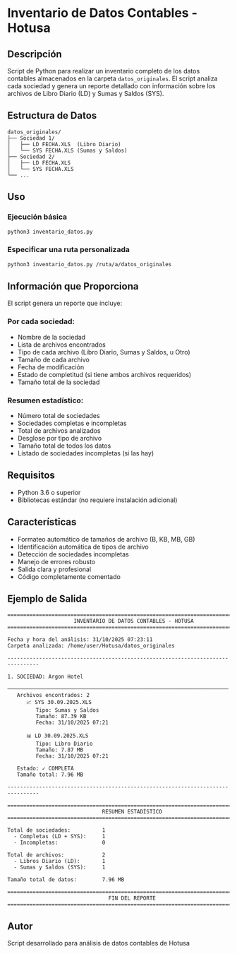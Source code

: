 # Inventario de Datos Contables - Hotusa

## Descripción

Script de Python para realizar un inventario completo de los datos contables almacenados en la carpeta `datos_originales`. El script analiza cada sociedad y genera un reporte detallado con información sobre los archivos de Libro Diario (LD) y Sumas y Saldos (SYS).

## Estructura de Datos

```
datos_originales/
├── Sociedad 1/
│   ├── LD FECHA.XLS  (Libro Diario)
│   └── SYS FECHA.XLS (Sumas y Saldos)
├── Sociedad 2/
│   ├── LD FECHA.XLS
│   └── SYS FECHA.XLS
└── ...
```

## Uso

### Ejecución básica

```bash
python3 inventario_datos.py
```

### Especificar una ruta personalizada

```bash
python3 inventario_datos.py /ruta/a/datos_originales
```

## Información que Proporciona

El script genera un reporte que incluye:

### Por cada sociedad:
- Nombre de la sociedad
- Lista de archivos encontrados
- Tipo de cada archivo (Libro Diario, Sumas y Saldos, u Otro)
- Tamaño de cada archivo
- Fecha de modificación
- Estado de completitud (si tiene ambos archivos requeridos)
- Tamaño total de la sociedad

### Resumen estadístico:
- Número total de sociedades
- Sociedades completas e incompletas
- Total de archivos analizados
- Desglose por tipo de archivo
- Tamaño total de todos los datos
- Listado de sociedades incompletas (si las hay)

## Requisitos

- Python 3.6 o superior
- Bibliotecas estándar (no requiere instalación adicional)

## Características

- Formateo automático de tamaños de archivo (B, KB, MB, GB)
- Identificación automática de tipos de archivo
- Detección de sociedades incompletas
- Manejo de errores robusto
- Salida clara y profesional
- Código completamente comentado

## Ejemplo de Salida

```
================================================================================
                     INVENTARIO DE DATOS CONTABLES - HOTUSA
================================================================================

Fecha y hora del análisis: 31/10/2025 07:23:11
Carpeta analizada: /home/user/Hotusa/datos_originales

--------------------------------------------------------------------------------

1. SOCIEDAD: Argon Hotel
   ──────────────────────────────────────────────────────────────────────
   Archivos encontrados: 2
      📈 SYS 30.09.2025.XLS
         Tipo: Sumas y Saldos
         Tamaño: 87.39 KB
         Fecha: 31/10/2025 07:21

      📊 LD 30.09.2025.XLS
         Tipo: Libro Diario
         Tamaño: 7.87 MB
         Fecha: 31/10/2025 07:21

   Estado: ✓ COMPLETA
   Tamaño total: 7.96 MB

--------------------------------------------------------------------------------

================================================================================
                              RESUMEN ESTADÍSTICO
================================================================================

Total de sociedades:          1
  - Completas (LD + SYS):     1
  - Incompletas:              0

Total de archivos:            2
  - Libros Diario (LD):       1
  - Sumas y Saldos (SYS):     1

Tamaño total de datos:        7.96 MB

================================================================================
                                FIN DEL REPORTE
================================================================================
```

## Autor

Script desarrollado para análisis de datos contables de Hotusa
